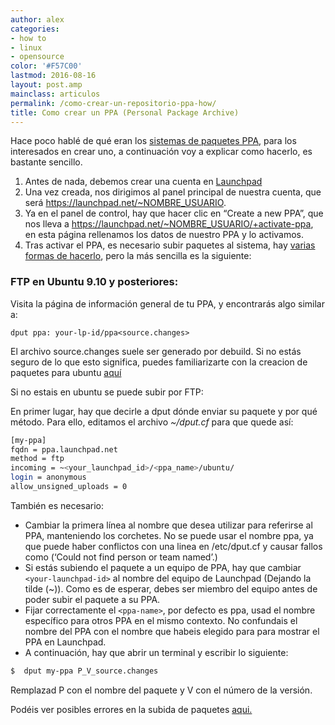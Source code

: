 ```yaml
---
author: alex
categories:
- how to
- linux
- opensource
color: '#F57C00'
lastmod: 2016-08-16
layout: post.amp
mainclass: articulos
permalink: /como-crear-un-repositorio-ppa-how/
title: Como crear un PPA (Personal Package Archive)
---
```


Hace poco hablé de qué eran los [sistemas de paquetes PPA][1], para los interesados en crear uno, a continuación voy a explicar como hacerlo, es bastante sencillo.

<!--more--><!--ad-->

1. Antes de nada, debemos crear una cuenta en <a href="https://login.launchpad.net/+new_account" target="_blank">Launchpad</a>
2. Una vez creada, nos dirigimos al panel principal de nuestra cuenta, que será https://launchpad.net/~NOMBRE_USUARIO.
3. Ya en el panel de control, hay que hacer clic en &#8220;Create a new PPA&#8221;, que nos lleva a https://launchpad.net/~NOMBRE_USUARIO/+activate-ppa, en esta página rellenamos los datos de nuestro PPA y lo activamos.
4. Tras activar el PPA, es necesario subir paquetes al sistema, hay <a target="_blank" href="https://help.launchpad.net/Packaging/PPA/Uploading">varias formas de hacerlo</a>, pero la más sencilla es la siguiente:

### FTP en Ubuntu 9.10 y posteriores:

Visita la página de información general de tu PPA, y encontrarás algo similar a:

`dput ppa: your-lp-id/ppa<source.changes>`

El archivo source.changes suele ser generado por debuild. Si no estás seguro de lo que esto significa, puedes familiarizarte con la creacion de paquetes para ubuntu <a target="_blank" href="https://wiki.ubuntu.com/PackagingGuide">aquí</a>

Si no estais en ubuntu se puede subir por FTP:

En primer lugar, hay que decirle a dput dónde enviar su paquete y por qué método. Para ello, editamos el archivo *~/dput.cf* para que quede así:

```bash
[my-ppa]
fqdn = ppa.launchpad.net
method = ftp
incoming = ~<your_launchpad_id>/<ppa_name>/ubuntu/
login = anonymous
allow_unsigned_uploads = 0
```

También es necesario:

* Cambiar la primera línea al nombre que desea utilizar para referirse al PPA, manteniendo los corchetes. No se puede usar el nombre ppa, ya que puede haber conflictos con una linea en /etc/dput.cf y causar fallos como (&#8216;Could not find person or team named&#8217;.)
* Si estás subiendo el paquete a un equipo de PPA, hay que cambiar `<your-launchpad-id>` al nombre del equipo de Launchpad (Dejando la tilde (~)). Como es de esperar, debes ser miembro del equipo antes de poder subir el paquete a su PPA.
* Fijar correctamente el `<ppa-name>`, por defecto es ppa, usad el nombre específico para otros PPA en el mismo contexto. No confundais el nombre del PPA con el nombre que habeis elegido para para mostrar el PPA en Launchpad.
* A continuación, hay que abrir un terminal y escribir lo siguiente:

```bash
$  dput my-ppa P_V_source.changes
```

Remplazad P con el nombre del paquete y V con el número de la versión.

Podéis ver posibles errores en la subida de paquetes <a href="https://help.launchpad.net/Packaging/UploadErrors" target="_blank">aqui.</a>

 [1]: https://elbauldelprogramador.com/que-son-los-ppa-what-ppa-is/
